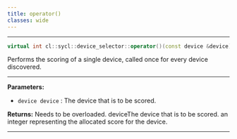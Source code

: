 ```yaml
---
title: operator()
classes: wide
---
```



---

```cpp
virtual int cl::sycl::device_selector::operator()(const device &device) const =0
```


Performs the scoring of a single device, called once for every device discovered. 


---
**Parameters:**

 - `device device`
: The device that is to be scored. 

**Returns:** Needs to be overloaded. deviceThe device that is to be scored. an integer representing the allocated score for the device. 

---
